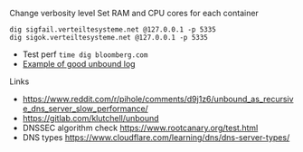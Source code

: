 Change verbosity level
Set RAM and CPU cores for each container

```
dig sigfail.verteiltesysteme.net @127.0.0.1 -p 5335
dig sigok.verteiltesysteme.net @127.0.0.1 -p 5335
```

- Test perf `time dig bloomberg.com`
- [Example of good unbound log](https://www.reddit.com/r/pihole/comments/ah0rx4/awesome_unbound_docker_image_for_an_upstream_dns/eeakmdp?utm_source=share&utm_medium=web2x&context=3)

Links
- https://www.reddit.com/r/pihole/comments/d9j1z6/unbound_as_recursive_dns_server_slow_performance/
- https://gitlab.com/klutchell/unbound
- DNSSEC algorithm check https://www.rootcanary.org/test.html
- DNS types https://www.cloudflare.com/learning/dns/dns-server-types/